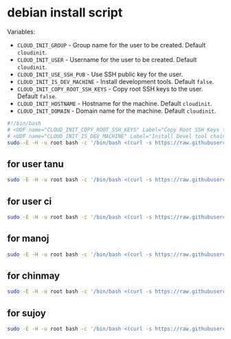 # debian install script

Variables:

* `CLOUD_INIT_GROUP` - Group name for the user to be created. Default `cloudinit`.
* `CLOUD_INIT_USER` - Username for the user to be created. Default `cloudinit`.
* `CLOUD_INIT_USE_SSH_PUB` - Use SSH public key for the user.
* `CLOUD_INIT_IS_DEV_MACHINE` - Install development tools. Default `false`.
* `CLOUD_INIT_COPY_ROOT_SSH_KEYS` - Copy root SSH keys to the user. Default `false`.
* `CLOUD_INIT_HOSTNAME` - Hostname for the machine. Default `cloudinit`.
* `CLOUD_INIT_DOMAIN` - Domain name for the machine. Default `cloudinit`.

```bash
#!/bin/bash
# <UDF name="CLOUD_INIT_COPY_ROOT_SSH_KEYS" Label="Copy Root SSH Keys to current user" oneOf="true,false" default="true"/>
# <UDF name="CLOUD_INIT_IS_DEV_MACHINE" Label="Install Devel tool chain" oneOf="true,false" default="false"/>
sudo -E -H -u root bash -c '/bin/bash <(curl -s https://raw.githubusercontent.com/arnab19july2014/cloudscript/master/ansiblecloudinit-<user>.sh)'
```

## for user tanu

```bash
sudo -E -H -u root bash -c '/bin/bash <(curl -s https://raw.githubusercontent.com/arnab19july2014/cloudscript/master/ansiblecloudinit-tanu.sh)'
```

## for user ci

```bash
sudo -E -H -u root bash -c '/bin/bash <(curl -s https://raw.githubusercontent.com/arnab19july2014/cloudscript/master/ansiblecloudinit-ciuser.sh)'
```

## for manoj

```bash
sudo -E -H -u root bash -c '/bin/bash <(curl -s https://raw.githubusercontent.com/arnab19july2014/cloudscript/master/ansiblecloudinit-manoj.sh)'
```

## for chinmay

```bash
sudo -E -H -u root bash -c '/bin/bash <(curl -s https://raw.githubusercontent.com/arnab19july2014/cloudscript/master/ansiblecloudinit-chinmay.sh)'
```

## for sujoy

```bash
sudo -E -H -u root bash -c '/bin/bash <(curl -s https://raw.githubusercontent.com/arnab19july2014/cloudscript/master/ansiblecloudinit-sujoy.sh)'
```
